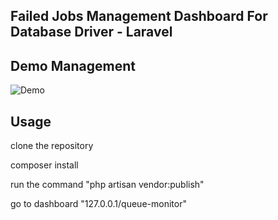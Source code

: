 ## Failed Jobs Management Dashboard For Database Driver - Laravel


## Demo Management

![Demo](https://raw.githubusercontent.com/pyaesone17/queue-monitor/master/demo_2.png)

## Usage

clone the repository

composer install

run the command "php artisan vendor:publish"

go to dashboard "127.0.0.1/queue-monitor"
